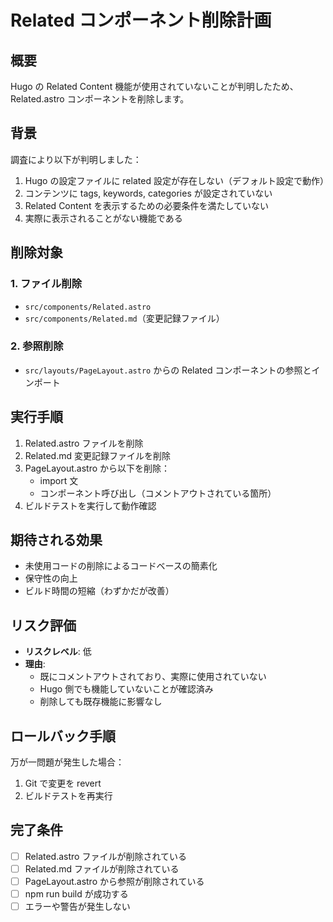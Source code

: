 # Related コンポーネント削除計画

## 概要

Hugo の Related Content 機能が使用されていないことが判明したため、Related.astro コンポーネントを削除します。

## 背景

調査により以下が判明しました：

1. Hugo の設定ファイルに related 設定が存在しない（デフォルト設定で動作）
2. コンテンツに tags, keywords, categories が設定されていない
3. Related Content を表示するための必要条件を満たしていない
4. 実際に表示されることがない機能である

## 削除対象

### 1. ファイル削除
- `src/components/Related.astro`
- `src/components/Related.md`（変更記録ファイル）

### 2. 参照削除
- `src/layouts/PageLayout.astro` からの Related コンポーネントの参照とインポート

## 実行手順

1. Related.astro ファイルを削除
2. Related.md 変更記録ファイルを削除
3. PageLayout.astro から以下を削除：
   - import 文
   - コンポーネント呼び出し（コメントアウトされている箇所）
4. ビルドテストを実行して動作確認

## 期待される効果

- 未使用コードの削除によるコードベースの簡素化
- 保守性の向上
- ビルド時間の短縮（わずかだが改善）

## リスク評価

- **リスクレベル**: 低
- **理由**: 
  - 既にコメントアウトされており、実際に使用されていない
  - Hugo 側でも機能していないことが確認済み
  - 削除しても既存機能に影響なし

## ロールバック手順

万が一問題が発生した場合：
1. Git で変更を revert
2. ビルドテストを再実行

## 完了条件

- [ ] Related.astro ファイルが削除されている
- [ ] Related.md ファイルが削除されている
- [ ] PageLayout.astro から参照が削除されている
- [ ] npm run build が成功する
- [ ] エラーや警告が発生しない